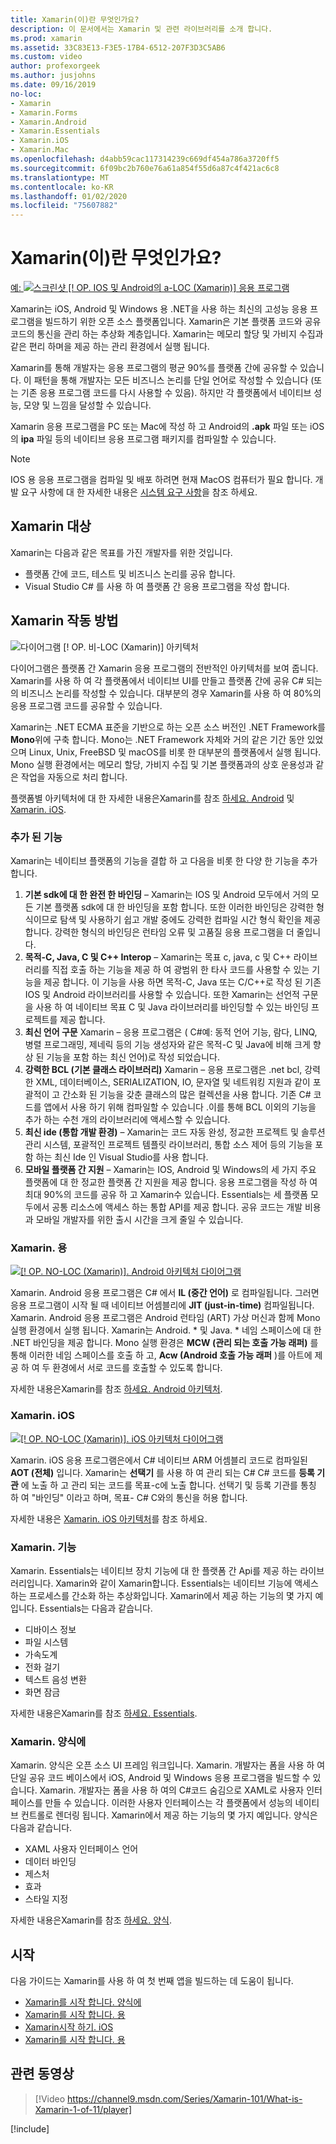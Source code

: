 ```yaml
---
title: Xamarin(이)란 무엇인가요?
description: 이 문서에서는 Xamarin 및 관련 라이브러리를 소개 합니다.
ms.prod: xamarin
ms.assetid: 33C83E13-F3E5-17B4-6512-207F3D3C5AB6
ms.custom: video
author: profexorgeek
ms.author: jusjohns
ms.date: 09/16/2019
no-loc:
- Xamarin
- Xamarin.Forms
- Xamarin.Android
- Xamarin.Essentials
- Xamarin.iOS
- Xamarin.Mac
ms.openlocfilehash: d4abb59cac117314239c669df454a786a3720ff5
ms.sourcegitcommit: 6f09bc2b760e76a61a854f55d6a87c4f421ac6c8
ms.translationtype: MT
ms.contentlocale: ko-KR
ms.lasthandoff: 01/02/2020
ms.locfileid: "75607882"
---
```

# <a name="what-is-opno-locxamarin"></a>Xamarin(이)란 무엇인가요?

[예: ![스크린샷 [! OP. IOS 및 Android의 a-LOC (Xamarin)] 응용 프로그램](what-is-xamarin-images/xamarin-app-cropped.png)](what-is-xamarin-images/xamarin-app.png#lightbox)

Xamarin는 iOS, Android 및 Windows 용 .NET을 사용 하는 최신의 고성능 응용 프로그램을 빌드하기 위한 오픈 소스 플랫폼입니다. Xamarin은 기본 플랫폼 코드와 공유 코드의 통신을 관리 하는 추상화 계층입니다. Xamarin는 메모리 할당 및 가비지 수집과 같은 편리 하며을 제공 하는 관리 환경에서 실행 됩니다.

Xamarin를 통해 개발자는 응용 프로그램의 평균 90%를 플랫폼 간에 공유할 수 있습니다. 이 패턴을 통해 개발자는 모든 비즈니스 논리를 단일 언어로 작성할 수 있습니다 (또는 기존 응용 프로그램 코드를 다시 사용할 수 있음). 하지만 각 플랫폼에서 네이티브 성능, 모양 및 느낌을 달성할 수 있습니다.

Xamarin 응용 프로그램을 PC 또는 Mac에 작성 하 고 Android의 **.apk** 파일 또는 iOS의 **ipa** 파일 등의 네이티브 응용 프로그램 패키지를 컴파일할 수 있습니다.

> [!NOTE]
> IOS 용 응용 프로그램을 컴파일 및 배포 하려면 현재 MacOS 컴퓨터가 필요 합니다. 개발 요구 사항에 대 한 자세한 내용은 [시스템 요구 사항](~/cross-platform/get-started/requirements.md#macos-requirements)을 참조 하세요.

## <a name="who-opno-locxamarin-is-for"></a>Xamarin 대상

Xamarin는 다음과 같은 목표를 가진 개발자를 위한 것입니다.

- 플랫폼 간에 코드, 테스트 및 비즈니스 논리를 공유 합니다.
- Visual Studio C# 를 사용 하 여 플랫폼 간 응용 프로그램을 작성 합니다.

## <a name="how-opno-locxamarin-works"></a>Xamarin 작동 방법

![다이어그램 [! OP. 비-LOC (Xamarin)] 아키텍처](what-is-xamarin-images/xamarin-architecture.png)

다이어그램은 플랫폼 간 Xamarin 응용 프로그램의 전반적인 아키텍처를 보여 줍니다. Xamarin를 사용 하 여 각 플랫폼에서 네이티브 UI를 만들고 플랫폼 간에 공유 C# 되는의 비즈니스 논리를 작성할 수 있습니다. 대부분의 경우 Xamarin를 사용 하 여 80%의 응용 프로그램 코드를 공유할 수 있습니다.

Xamarin는 .NET ECMA 표준을 기반으로 하는 오픈 소스 버전인 .NET Framework를 **Mono**위에 구축 합니다. Mono는 .NET Framework 자체와 거의 같은 기간 동안 있었으며 Linux, Unix, FreeBSD 및 macOS를 비롯 한 대부분의 플랫폼에서 실행 됩니다. Mono 실행 환경에서는 메모리 할당, 가비지 수집 및 기본 플랫폼과의 상호 운용성과 같은 작업을 자동으로 처리 합니다.

플랫폼별 아키텍처에 대 한 자세한 내용은Xamarin를 참조 [하세요. Android](#xamarinandroid) 및 [Xamarin. iOS](#xamarinios).

### <a name="added-features"></a>추가 된 기능

Xamarin는 네이티브 플랫폼의 기능을 결합 하 고 다음을 비롯 한 다양 한 기능을 추가 합니다.

1. **기본 sdk에 대 한 완전 한 바인딩** – Xamarin는 IOS 및 Android 모두에서 거의 모든 기본 플랫폼 sdk에 대 한 바인딩을 포함 합니다. 또한 이러한 바인딩은 강력한 형식이므로 탐색 및 사용하기 쉽고 개발 중에도 강력한 컴파일 시간 형식 확인을 제공합니다. 강력한 형식의 바인딩은 런타임 오류 및 고품질 응용 프로그램을 더 줄입니다.
1. **목적-C, Java, C 및 C++ Interop** – Xamarin는 목표 c, java, c 및 C++ 라이브러리를 직접 호출 하는 기능을 제공 하 여 광범위 한 타사 코드를 사용할 수 있는 기능을 제공 합니다. 이 기능을 사용 하면 목적-C, Java 또는 C/C++로 작성 된 기존 IOS 및 Android 라이브러리를 사용할 수 있습니다. 또한 Xamarin는 선언적 구문을 사용 하 여 네이티브 목표 C 및 Java 라이브러리를 바인딩할 수 있는 바인딩 프로젝트를 제공 합니다.
1. **최신 언어 구문** Xamarin – 응용 프로그램은 ( C#예: 동적 언어 기능, 람다, LINQ, 병렬 프로그래밍, 제네릭 등의 기능 생성자와 같은 목적-C 및 Java에 비해 크게 향상 된 기능을 포함 하는 최신 언어)로 작성 되었습니다.
1. **강력한 BCL (기본 클래스 라이브러리)** Xamarin – 응용 프로그램은 .net bcl, 강력한 XML, 데이터베이스, SERIALIZATION, IO, 문자열 및 네트워킹 지원과 같이 포괄적이 고 간소화 된 기능을 갖춘 클래스의 많은 컬렉션을 사용 합니다. 기존 C# 코드를 앱에서 사용 하기 위해 컴파일할 수 있습니다 .이를 통해 BCL 이외의 기능을 추가 하는 수천 개의 라이브러리에 액세스할 수 있습니다.
1. **최신 ide (통합 개발 환경)** – Xamarin는 코드 자동 완성, 정교한 프로젝트 및 솔루션 관리 시스템, 포괄적인 프로젝트 템플릿 라이브러리, 통합 소스 제어 등의 기능을 포함 하는 최신 Ide 인 Visual Studio를 사용 합니다.
1. **모바일 플랫폼 간 지원** – Xamarin는 IOS, Android 및 Windows의 세 가지 주요 플랫폼에 대 한 정교한 플랫폼 간 지원을 제공 합니다. 응용 프로그램을 작성 하 여 최대 90%의 코드를 공유 하 고 Xamarin수 있습니다. Essentials는 세 플랫폼 모두에서 공통 리소스에 액세스 하는 통합 API를 제공 합니다. 공유 코드는 개발 비용과 모바일 개발자를 위한 출시 시간을 크게 줄일 수 있습니다.

### <a name="opno-locxamarinandroid"></a>Xamarin. 용

[![[! OP. NO-LOC (Xamarin)]. Android 아키텍처 다이어그램](what-is-xamarin-images/android-architecture-cropped.png)](what-is-xamarin-images/android-architecture.png#lightbox)

Xamarin. Android 응용 프로그램은 C# 에서 **IL (중간 언어)** 로 컴파일됩니다. 그러면 응용 프로그램이 시작 될 때 네이티브 어셈블리에 **JIT (just-in-time)** 컴파일됩니다. Xamarin. Android 응용 프로그램은 Android 런타임 (ART) 가상 머신과 함께 Mono 실행 환경에서 실행 됩니다. Xamarin는 Android. * 및 Java. * 네임 스페이스에 대 한 .NET 바인딩을 제공 합니다. Mono 실행 환경은 **MCW (관리 되는 호출 가능 래퍼)** 를 통해 이러한 네임 스페이스를 호출 하 고, **Acw (Android 호출 가능 래퍼** )를 아트에 제공 하 여 두 환경에서 서로 코드를 호출할 수 있도록 합니다.

자세한 내용은Xamarin를 참조 [하세요. Android 아키텍처](~/android/internals/architecture.md).

### <a name="opno-locxamarinios"></a>Xamarin. iOS

[![[! OP. NO-LOC (Xamarin)]. iOS 아키텍처 다이어그램](what-is-xamarin-images/ios-architecture-cropped.png)](what-is-xamarin-images/ios-architecture.png#lightbox)

Xamarin. iOS 응용 프로그램은에서 C# 네이티브 ARM 어셈블리 코드로 컴파일된 **AOT (전체)** 입니다. Xamarin는 **선택기** 를 사용 하 여 관리 되는 C# C# 코드를 **등록 기관** 에 노출 하 고 관리 되는 코드를 목표-c에 노출 합니다. 선택기 및 등록 기관를 통칭 하 여 "바인딩" 이라고 하며, 목표- C# C와의 통신을 허용 합니다.

자세한 내용은 [Xamarin. iOS 아키텍처](~/ios/internals/architecture.md)를 참조 하세요.

### <a name="opno-locxamarinessentials"></a>Xamarin. 기능

Xamarin. Essentials는 네이티브 장치 기능에 대 한 플랫폼 간 Api를 제공 하는 라이브러리입니다. Xamarin와 같이 Xamarin합니다. Essentials는 네이티브 기능에 액세스 하는 프로세스를 간소화 하는 추상화입니다. Xamarin에서 제공 하는 기능의 몇 가지 예입니다. Essentials는 다음과 같습니다.

- 디바이스 정보
- 파일 시스템
- 가속도계
- 전화 걸기
- 텍스트 음성 변환
- 화면 잠금

자세한 내용은Xamarin를 참조 [하세요. Essentials](~/essentials/index.md).

### <a name="opno-locxamarinforms"></a>Xamarin. 양식에

Xamarin. 양식은 오픈 소스 UI 프레임 워크입니다. Xamarin. 개발자는 폼을 사용 하 여 단일 공유 코드 베이스에서 iOS, Android 및 Windows 응용 프로그램을 빌드할 수 있습니다. Xamarin. 개발자는 폼을 사용 하 여의 C#코드 숨김으로 XAML로 사용자 인터페이스를 만들 수 있습니다. 이러한 사용자 인터페이스는 각 플랫폼에서 성능의 네이티브 컨트롤로 렌더링 됩니다. Xamarin에서 제공 하는 기능의 몇 가지 예입니다. 양식은 다음과 같습니다.

- XAML 사용자 인터페이스 언어
- 데이터 바인딩
- 제스처
- 효과
- 스타일 지정

자세한 내용은Xamarin를 참조 [하세요. 양식](~/xamarin-forms/index.yml).

## <a name="get-started"></a>시작

다음 가이드는 Xamarin를 사용 하 여 첫 번째 앱을 빌드하는 데 도움이 됩니다.

- [Xamarin를 시작 합니다. 양식에](~/xamarin-forms/index.yml)
- [Xamarin를 시작 합니다. 용](~/android/index.yml)
- [Xamarin시작 하기. iOS](~/ios/index.yml)
- [Xamarin를 시작 합니다. 용](~/mac/index.yml)

## <a name="related-video"></a>관련 동영상

> [!Video https://channel9.msdn.com/Series/Xamarin-101/What-is-Xamarin-1-of-11/player]

[!include[](~/essentials/includes/xamarin-show-essentials.md)]
